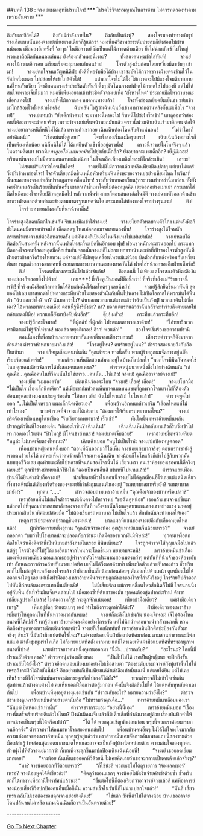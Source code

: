 ##บทที่ 138 : จางเย่แผลงฤทธิ์ปราบโจร!
*** โปรดใช้วิจารณญาณในการอ่าน ไม่ควรทดลองทำตามเพราะอันตราย ***

------------------------------------------------


ถึงกับเอาชีวิตได้?
　　
ถึงกับมีกำลังภายใน?
　　 
ถึงกับเป็นกังฟู?
　　
สองโจรมองท่าทางกับรูปร่างเล็กแบบนั้นของจางเย่เพียงแวบเดียวก็รู้แล้วว่า หมอนี่แค่วิชาพละระดับประถมก็ยังสอบไม่ผ่านแน่นอน เมื่อมองอีกครั้งที่ ‘อาวุธ’ ในมือจางเย่ ซึ่งเป็นแค่ไม้กวาดด้ามเดียว ยิ่งไม่น่ากลัวเข้าไปใหญ่ พวกเขาถือมีดกันคนละเล่มนะ ยังต้องกลัวหมอนี่เรอะ?
　　
ทั้งสองคนพุ่งเข้าใส่ทันที!
　　
จางเย่ควงไม้กวาดอีกรอบ เตรียมเริ่มตะลุมบอนกับคนร้าย!
　　
โจรตัวสูงเริ่มก่อนโดยเหวี่ยงมีดขวับๆ เข้ามา! 
　　
จางเย่ตกใจจนขวัญหนีดีฝ่อ ยังดีที่พอรับมือได้บ้าง เขาสะบัดไม้กวาดขวางฝ่ายตรงข้ามไว้ในรัศมีหนึ่งเมตร ไม่ปล่อยให้เข้าใกล้ตัวได้!
　　
แต่พวกโจรไม่ได้โง่ ไม้กวาดจะไปมีแรงโจมตีมากมายแค่ไหนกันเชียว โจรอีกคนตรงเข้าประชิดตัวทันที ตึ้งๆ มันโดนจางเย่ฟาดไม้กวาดใส่ไปสองที แต่ไม่ได้สนใจเพราะเจ็บไม่มาก หมอนี่เพียงอยากเข้าประชิดตัวจางเย่เพื่อ ‘สังหารโหด’ ประกายมีดไหววาบขณะเสือกแทงไป! 
　　
จางเย่ทิ้งไม้กวาดลง หมดหนทางแล้ว!
　　
โจรทั้งสองเหยียดยิ้มเย็นชา ขยับเข้ามาใกล้ล้อมไว้ทั้งหน้าทั้งหลัง!
　　
ฉับพลัน ไม่รู้ว่าเฉินเฉินวิ่งเข้ามาหาจากด้านหลังตั้งแต่เมื่อไร “จางเย่!”
　　
จางเย่แทบบ้า “ยัยเด็กน่าตาย! จะมาทางนี้หาอะไร! รีบหนีไปซะ! เร็วเข้า!” เขาดูออกว่าสองคนนี้ต้องการจะฆ่าคนจริงๆ เพราะว่าจางเย่เห็นหน้าพวกมันแล้ว คราวนี้พ่วงเฉินเฉินเข้ามาอีกคน ต่อให้จางเย่อยากจะหนีก็หนีไม่ได้แล้ว เพราะถ้าเขาถอย เฉินเฉินต้องโดนจับตัวแน่นอน!
　　
“ไม่ว่าใครก็อย่าคิดหนี!”
　　
“เชือดมันทั้งคู่เลย!”
　　
โจรทั้งสองเริ่มลงมือรุนแรง!
　　
เฉินเฉินถึงอย่างไรก็เป็นเพียงเด็กน้อย หนีก็หนีไม่ได้ ได้แต่ยืนตัวแข็งทื่ออยู่ตรงนั้น!
　　
คราวนี้จางเย่โมโหจริงๆ แล้ว ในความคิดเขา พวกมึ*แทงกูอะได้ แต่พวกมึ*จะไปยุ่งกับเด็กอีก? ยังอยากจะแทงเด็กอีก? เย็*ปู่มึ*เถอะ! พริบตานั้นจางเย่ไม่มีความลนลานแม้แต่น้อย ในใจเหลือเพียงเพลิงโทสะที่ใกล้ระเบิด!
　　
เอาวะ!
　　
ไม่สนแม่*แล้วว่าใครเป็นใคร!
　　
จางเย่ไม่มีไม้กวาดแล้ว เหลือเพียงมือเปล่าๆ แต่เขาไม่แคร์วิ่งปรี่เข้าหาสองโจร! โจรตัวเตี้ยยกมีดขึ้นเหนือหัวเตรียมฟันศีรษะของจางเย่อย่างเหี้ยมโหด ในวินาทีนั้นสมองของจางเย่พลันปรากฏภาพเคลื่อนไหว! ราวกับว่าเขาเคยเรียนรู้กระบวนท่าเหล่านี้มาก่อน ทั้งยังเคยฝึกมาแล้วเป็นร้อยเป็นพันครั้ง เขายกเท้าขึ้นมาโดยไม่ต้องหยุดคิด เตะออกอย่างแม่นยำ กระแทกใส่มีดในมือของโจรเตี้ยปลิวหลุดมือไป หลังจากนั้นร่างกายก็ตอบสนองอัตโนมัติ จางเย่ฉากตัวออกด้านข้าง ขาขวาฟาดออกด้วยท่าเตะข้างตามมาตรฐานเทควันโด กระแทกใส่ท้องของโจรอย่างรุนแรง!
　　
ตึง!
　　
โจรร้ายหงายหลังลงกับพื้นหน้าตาตื่น!

โจรร่างสูงอีกคนก็ตกใจเช่นกัน รีบแทงมีดเข้าใส่จางเย่!
　　
จางเย่โยกตัวหลบจนตัวโก่ง แต่หลังมือก็ยังโดนคมมีดบาดเข้าจนได้ เลือดสดๆ ไหลเอ่อออกมาจนหยดลงพื้น!
　　
โจรร่างสูงได้ใจหนัก กระหน่ำแทงจางเย่ต่ออีกหลายครั้ง แต่มันเองก็เป็นมือใหม่จึงแทงไม่แม่นยำนัก!
　　
จางเย่หลบได้ติดต่อกันสามครั้ง หลังจากนั้นเพลิงโทสะก็ระเบิดขึ้นอีกรอบ ฟุบ! ท่อนขาหนักเตะสวนออกไป กระแทกมีดของโจรคนที่สองหลุดมืออีกเช่นกัน จากนั้นจางเย่ก็ไม่ถอย ยกขาหน้าเตะเข้าที่เป้าของโจรตัวสูงทันที ฝ่ายตรงข้ามกรีดร้องโหยหวน แต่จางเย่ยังไม่หยุดเคลื่อนไหวแม้แต่น้อย บิดตัวกลับหลังพร้อมกับเหวี่ยงต้นขา หมุนตัวกลางอากาศหนึ่งรอบตามกระบวนท่าเตะของเทควันโด้ ฟาดใส่หน้าอกของอีกฝ่ายเต็มรัก! 
　　
ตึง!
　　
โจรคนที่สองกระเด็นไปแล้วเช่นกัน!
　　
ถึงตอนนี้ ไม่เพียงแต่โจรสองตัวที่ตะลึงงัน จางเย่เองก็พลอยอึ้งไปด้วย!
　　
เหย***! ที่จริงตูเป็นยอดฝีมือนี่หว่า! ที่จริงพี่เอ็งแม่*ร้ายกาจนี่หว่า! ที่จริงหนังสือสกิลเทควันโด้สิบเล่มนั่นได้ผลโคตรๆ เลยนี่หว่า!
　　 
จางเย่รู้สึกยืดขึ้นมาทันที สุดยอดไปเลย เขาสบถด่าไปพลางกระทืบหัวขโมยสองตัวนั่นกับพื้นไปพลาง ไม่เปิดโอกาสให้พวกมันได้ฟื้นตัว “ฉันบอกว่าไง? หา? ฉันบอกว่าไง? ฉันบอกพวกแกแต่แรกแล้วว่าฉันเป็นกังฟู! พวกแกดันไม่เชื่อเอง? ไอ้พวกหมาตาบอดเอ๊ย! ตอนนี้รู้ซึ้งรึยังล่ะ? หา? บอกแต่แรกแล้วว่าฉันกลัวจะทำร้ายถึงตายเลยไม่กล้าแสดงฝีมือ! พวกแกก็ยังมาบังคับฉันอีก!”
　　
ตุ๊บ! ผลัวะ!
　　
กระทืบแล้วกระทืบอีก!
　　
จางเย่รู้สึกสะใจมาก!
　　
“พี่ผู้กล้า! พี่ผู้กล้า โปรดเมตตาพวกเราด้วย!”
　　
“ไอ้หยา! พวกเรามีตาแต่ไม่รู้จักไท่ซาน! พอแล้ว หยุดตีเถอะ! อ๊าก! พอแล้ว!”
　　
สองโจรเริ่มร้องขอความปรานี
　　
ตอนนี้เองที่เพื่อนบ้านหลายคนพากันแตกตื่นจากเสียงรบกวน!
　　
เสียงรถตำรวจก็ดังมาจากด้านล่าง ตำรวจห้าหกนายมาถึงแล้ว!
　　
“โจรอยู่ไหน? คนร้ายอยู่ไหน?” ตำรวจสองนายถึงกับถือปืนเข้ามา
　　
จางเย่ก็หยุดซ้อมคนเช่นกัน “คุณตำรวจ ทางนี้ครับ พวกผู้ร้ายถูกผมจัดการอยู่หมัดเรียบร้อยแล้วครับ!”
　　
พวกตำรวจเห็นมีดสองเล่มตกอยู่ในบ้านก็แปลกใจ “พวกโจรมีมีดกันหมดใช่ไหม คุณคนเดียวจัดการได้ทั้งสองคนเลยเหรอ?”
　　
ตำรวจหนุ่มนายหนึ่งอึ้งไปอย่างฉับพลัน “เอ๋ คุณคือ...คุณคือคนในทีวีคนนั้นไม่ใช่เหรอ...คนนั้น...ใช่แล้ว! จางเย่! คุณคืออาจารย์จางเย่!”
　　
จางเย่ยิ้ม “ผมเองครับ”
　　
เฉินเฉินร้องตะโกน “จางเย่! เลือด! เลือด!”
　　
จางเย่โบกมือ “ไม่เป็นไร เรื่องเล็กนิดเดียว” แต่เมื่อเขาก้มหัวลงเห็นบาดแผลบนแขนที่ถูกพวกโจรแทงใส่ก็ต้องตัวอ่อนทรุดลงข้างวงกบประตู ร้องลั่น “ไอ้หยา เฮ้ย! ฉันไม่ไหวแล้ว! ไม่ไหวแล้ว!”
　　
ตำรวจพูดไม่ออก “...ไม่เป็นไรหรอก แผลเล็กนิดเดียวเอง” 
　　
เพื่อนบ้านอีกคนกล่าวเสริม “เลือดไหลแค่ไม่เท่าไรเอง”
　　
นายตำรวจที่จำจางเย่ได้เอ่ยถาม “ต้องการให้เรียกรถพยาบาลไหม?”
　　
จางเย่กรีดร้องเหมือนหมูโดนเชือด “รีบเรียกรถพยาบาล! เร็วเข้า!”
　　
ทันใดนั้น เหราอ้ายหมิ่นพลันปรากฏตัวขึ้นที่โถงทางเดิน “เกิดอะไรขึ้น? เฉินเฉิน!”
　　
เฉินเฉินเห็นป้ากลับมาแล้วก็รีบวิ่งเข้าไปหา กอดเอวไว้แน่น “ป้าใหญ่! มีโจรเข้าบ้านเรา! จางเย่บาดเจ็บด้วย!”
　　
เหราอ้ายหมิ่นหน้าเครียด “หนูล่ะ ไม่บาดเจ็บตรงไหนนะ?”
　　
เฉินเฉินบอก “หนูไม่เป็นไรค่ะ จางเย่ปกป้องหนูตลอด”
　　
เพื่อนบ้านหญิงคนหนึ่งบอก “ตอนที่ฉันออกมาก็ได้เห็น จางน้อยเก่งมากจริงๆ ตอนแรกเขายังสู้พวกคนร้ายไม่ได้ แต่พอเห็นว่าคนร้ายตั้งใจจะแทงเฉินเฉิน จางน้อยก็โมโหแล้วก็เข้าไปสู้กับพวกมันแบบสุดชีวิตเลย สุดท้ายเตะถีบไปหลายทีจนล้มสองโจรนั่นได้ เสี่ยวเหรา คนเช่าห้องของเธอคนนี้ดีจริงๆ เลยนะ!” คุณป้าข้างบ้านยกนิ้วโป้งให้ “ลองเป็นคนอื่นสิ เผ่นหนีไปนานแล้ว!”
　　
ตำรวจและเพื่อนบ้านที่ได้ยินต่างนับถือจางเย่!
　　
น่าเสียดายที่ว่าในตอนนี้จางเย่ไม่ได้ดูเหมือนฮีโร่เลยแม้แต่นิดเดียว ทั้งทางเดินมีแต่เสียงกรีดร้องของจางเย่ที่กำลังกุมแขนตัวเองอยู่ “รถพยาบาลมาหรือยัง? รถพยาบาลมายัง!?”
　　
ทุกคน “…..”
　　
ตำรวจสอบถามเหราอ้ายหมิ่น “คุณคือเจ้าของบ้านหรือเปล่า?”
　　
เหราอ้ายหมิ่นไม่สนใจตำรวจแต่เดินตรงไปหาจางเย่ “ขอฉันดูหน่อย” เธอคว้าแขนจางเย่ขึ้นมาแล้วกดไปที่จุดลมปราณบนหลังของจางเย่ทันที หลังจากนั้นจึงกดจุดบนแขนของเขาอย่างแรง นวดอยู่ประมาณสิบวินาทีค่อยปล่อยมือ “ไม่ต้องเรียกรถพยาบาล ไม่เป็นไรแล้ว สักพักฉันจะทำแผลให้เอง”
　　
เหตุการณ์ประหลาดปรากฏขึ้นตรงหน้า!
　　
บาดแผลที่แขนของจางเย่ถึงกับเลือดหยุดไหลแล้ว!
　　
ผู้เช่าห้องรายหนึ่งอุทาน “คุณน้าเจ้าของห้อง คุณรู้แพทย์แผนจีนด้วยเหรอ?”
　　
จางเย่กลอกตา “ผมว่าไปโรงบาลน่าจะปลอดภัยกว่านะ เกิดมีดของพวกมันมีพิษล่ะ!”
　　
ทุกคนเหงื่อตก คิดในใจว่าเอ็งคิดว่านี่เป็นนิยายกำลังภายในเรอะ มีพิษเนี่ยนะ? 
　　
โจรถูกตำรวจใส่กุญแจมือไปแล้ว แต่จู่ๆ โจรตัวสูงก็ไม่รู้ได้แรงฮึดมาจากไหนกระโดดขึ้นมา พยายามจะหนี!
　　
เหราอ้ายหมินชำเลืองมองเพียงแวบเดียว ตอนแรกเธออยู่ห่างจากตัวโจรประมาณสองเมตรกว่าๆ แต่ทันทีที่น้าเจ้าของห้องขยับเท้า ลักษณะการก้าวคล้ายกับมวยแปดทิศ เธอไม่ได้วิ่งเลยด้วยซ้ำ เพียงบิดตัวแล้วขยับสองก้าว ชั่วพริบตาก็ไปโผล่อยู่ด้านหลังของโจรแล้ว ฝ่ามือยกขึ้นเล็กน้อยก่อนค่อยๆ ดันออกไปด้านหน้า ดูเหมือนไม่ได้ออกแรงใดๆ เลย แต่เมื่อฝ่ามือของเหราอ้ายหมิ่นกระทบถูกต้นขาของโจรที่กำลังวิ่งอยู่ โจรร้ายก็ปลิวออกไปทันทีก่อนล้มลงกระแทกพื้นเสียงดัง!
　　
ไม่มีเสียงร้อง แม้การเคลื่อนไหวสักนิดก็ไม่มี โจรนอนนิ่งอยู่กับพื้น อันที่จริงมันเจ็บจนสลบไป! เมื่อมองซ้ำที่ต้นขาของมัน ทุกคนต้องสูดปากสะท้าน! ต้นขาเปลี่ยนรูปร่างไปแล้ว! ไม่ต้องถามก็รู้! กระดูกหักแน่นอน!
　　
เพียงฝ่ามือเดียว?
　　
แค่ฝ่ามือเดียวเบาๆ?
　　
เห็นอยู่ชัดๆ ว่าแตะเบาๆ เอง! ทำไมถึงกระดูกหักได้ล่ะ!?
　　
ฝ่ามือเดียวของเหราอ้ายหมิ่นทำให้ทุกคนในที่นั้นหวาดผวากันหมด!
　　
จางเย่ก็ตะลึงไปเช่นกัน น้องเจ๊เหอะ! เจ๊ไม่ต้องโหดขนาดนี้ได้เปล่า? เขารู้ว่าเหราอ้ายหมิ่นลงมืออย่างโกรธจัด แต่ไม่นึกว่าหล่อนจะน่ากลัวขนาดนี้ หวนคิดถึงคำพูดของเหราเฉินเฉินก่อนหน้านี้ จางเย่ก็เชื่อสนิททันที เหราอ้ายหมินฝึกศิลปะป้องกันตัวมาจริงๆ สินะ? นี่มันฝ่ามือแปดทิศใช่ไหม? แต่จางเย่เคยเห็นฝ่ามือแปดทิศมาก่อน ตามสวนสาธารณะมีพ่อแก่แม่เฒ่าตั้งชุมนุมรำไทเก๊ก ไม่ก็มวยแปดทิศตั้งมากมาย แต่มีใครเคยเห็นฝ่ามือแปดทิศที่ทรงอานุภาพขนาดนี้บ้าง!
　　
นายตำรวจชราคนหนึ่งอุทานออกมา “นี่มัน...ปราณลับ?”
　　
“อะไรนะ? โลกนี้มีปราณลับด้วยเหรอ?” ตำรวจหนุ่มร้องเสียงหลง
　　
“เป็นไปไม่ได้ เธอเป็นผู้หญิงนะ จะฝึกถึงขั้นปราณลับได้ยังไง?” ตำรวจอีกคนเอ่ยเสียงเบาอย่างไม่เชื่อสายตา “ต้องระดับปรมาจารย์กังฟูเท่านั้นไม่ใช่เหรอถึงจะฝึกได้ถึงขั้นนี้น่ะ? อีกอย่างมันก็เป็นเพียงแค่คำเล่าลือเท่านั้นเองนี่ แค่เคยได้ยิน แต่ไม่เคยเห็น! บางทีไอ้โจรนั่นมันอาจจะล้มกระดูกหักไปเองก็ได้มั้ง?” 
　　
พวกตำรวจก็ไม่เข้าใจเช่นกัน สุดท้ายแล้วต่างคนต่างไม่เคยเห็นยอดฝีมือการต่อสู้มาก่อน ดังนั้นจึงตัดสินไม่ได้ ได้แต่หลับหูหลับตาเดากันไป
　　
เพื่อนบ้านที่มุงอยู่ต่างงุนงงเช่นกัน “ปราณลับอะไร? หมายความว่ายังไง?”
　　
ตำรวจชรามองดูเหราอ้ายหมิ่นด้วยสายตานับถือ “ไม่ทราบว่าคุณคือ…”
　　
เหราอ้ายหมิ่นเหลือบมองเขา “ฉันแค่เปิดห้องเช่าเท่านั้น”
　　
ตำรวจชรากระแอม “อย่างนี้นี่เอง”
　　
เหราอ้ายหมินบอก “เรื่องทางนี้เสร็จเรียบร้อยดีแล้วใช่ไหม? ฝั่งฉันมีคนเจ็บแล้วก็มีเด็กเล็กที่กำลังผวาอยู่ด้วย เรื่องบันทึกคำให้การณ์ขอเป็นพรุ่งนี้ได้หรือเปล่า?”
　　
“ได้ ได้ พวกคุณเชิญพักผ่อนก่อน พรุ่งนี้พวกเราค่อยมารบกวนอีกครั้ง” ตำรวจชราให้คนมาพาโจรสองคนกลับไป
　　 
เพื่อนบ้านคนอื่นๆ ไม่ได้ใส่ใจอะไรมากกับความเก่งกาจของเหราอ้ายหมิ่น ทุกคนรู้อยู่แล้วว่าเหราอ้ายหมิ่นเคยจัดการอันธพาลแถบนี้สองรายด้วยมือเปล่า รู้ว่าหล่อนสุดยอดมากขนาดไหนและอาจจะเป็นกังฟูบ้างนิดหน่อยด้วย ความสนใจของทุกคนต่างพุ่งไปที่ตัวจางเย่มากกว่า ก็เขาเพิ่งจะลุกขึ้นมาปกป้องเฉินเฉินน้อยนี่!
　　
“จางเย่ เธอยอดเยี่ยมมากเลย!”
　　
“จางน้อย ฉันเห็นเธอออกทีวีด้วยนี่ ไม่เคยคิดเลยว่าเธอจะกลายเป็นคนดังแล้วจริงๆ?”
　　
“หา? จางน้อยออกทีวีด้วยเหรอ?”
　　
“ก็ใช่น่ะสิ พวกเธอไม่ได้ดูรายการ ‘ห้องเลคเชอร์’ เหรอ? จางน้อยพูดได้ดีเชียวล่ะ!” 
　　
“คิดดูว่าตอนแรกๆ จางน้อยไม่มีเงินจ่ายค่าเช่าด้วยซ้ำ ชั่วพริบตาก็ได้ทำงานที่สถานีโทรทัศน์แล้วนะ!”
　　
“งั้นต่อไปนี้ก็ต้องเรียกว่าอาจารย์จางแล้วสิ แค่ที่อาจารย์จางน้อยเสี่ยงชีวิตปกป้องคนอื่นเมื่อกี้นั่น ความสำเร็จในวันนี้ก็ไม่น่าแปลกใจแล้ว!”
　　
“นั่นสิ เสี่ยวเหรา กลับไปเธอต้องขอบคุณจางเย่อย่างดีนะ!” 
　　
“ใช่แล้ว วันนี้ถ้าไม่ได้จางน้อย บ้านเธออาจจะโดนปล้นจนไม่เหลือ แถมเฉินเฉินก็อาจเป็นอันตรายด้วย!” 




-*-*-*-*-*-*-*-*-*-*-*-*-*-*-*-*-*-*-*-*-*-*


[Go To Next Chapter]( ./42.md)